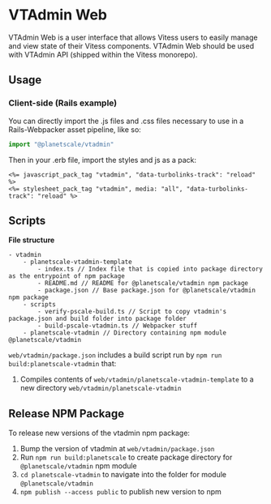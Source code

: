 # VTAdmin Web
VTAdmin Web is a user interface that allows Vitess users to easily manage and view state of their Vitess components. VTAdmin Web should be used with VTAdmin API (shipped within the Vitess monorepo).

## Usage
### Client-side (Rails example)
You can directly import the .js files and .css files necessary to use in a Rails-Webpacker asset pipeline, like so:
```javascript
import "@planetscale/vtadmin"
```

Then in your .erb file, import the styles and js as a pack:
```
<%= javascript_pack_tag "vtadmin", "data-turbolinks-track": "reload" %>
<%= stylesheet_pack_tag "vtadmin", media: "all", "data-turbolinks-track": "reload" %>
```
## Scripts
**File structure**
```
- vtadmin
    - planetscale-vtadmin-template
        - index.ts // Index file that is copied into package directory as the entrypoint of npm package
        - README.md // README for @planetscale/vtadmin npm package
        - package.json // Base package.json for @planetscale/vtadmin npm package
    - scripts
        - verify-pscale-build.ts // Script to copy vtadmin's package.json and build folder into package folder
        - build-pscale-vtadmin.ts // Webpacker stuff
    - planetscale-vtadmin // Directory containing npm module @planetscale/vtadmin
```

`web/vtadmin/package.json` includes a build script run by `npm run build:planetscale-vtadmin` that:
1. Compiles contents of `web/vtadmin/planetscale-vtadmin-template` to a new directory `web/vtadmin/planetscale-vtadmin`

## Release NPM Package
To release new versions of the vtadmin npm package:
1. Bump the version of vtadmin at `web/vtadmin/package.json`
3. Run `npm run build:planetscale` to create package directory for `@planetscale/vtadmin` npm module
4. `cd planetscale-vtadmin` to navigate into the folder for module `@planetscale/vtadmin`
5. `npm publish --access public` to publish new version to npm

